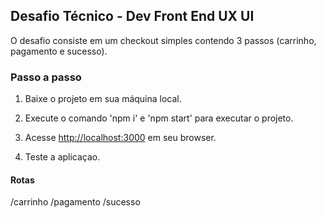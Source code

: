 ## Desafio Técnico - Dev Front End UX UI

O desafio consiste em um checkout simples contendo 3 passos (carrinho, pagamento e sucesso).

### Passo a passo

1. Baixe o projeto em sua máquina local. 

2. Execute o comando 'npm i' e 'npm start' para executar o projeto.

3. Acesse [http://localhost:3000](http://localhost:3000) em seu browser. 

4. Teste a aplicaçao. 

#### Rotas 
/carrinho 
/pagamento
/sucesso